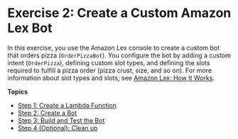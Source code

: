 # Exercise 2: Create a Custom Amazon Lex Bot<a name="getting-started-ex2"></a>

In this exercise, you use the Amazon Lex console to create a custom bot that orders pizza \(`OrderPizzaBot`\)\. You configure the bot by adding a custom intent \(`OrderPizza`\), defining custom slot types, and defining the slots required to fulfill a pizza order \(pizza crust, size, and so on\)\. For more information about slot types and slots, see [Amazon Lex: How It Works](how-it-works.md)\.

**Topics**
+ [Step 1: Create a Lambda Function](ex2-step1.md)
+ [Step 2: Create a Bot](ex2-step2.md)
+ [Step 3: Build and Test the Bot](ex2-step3.md)
+ [Step 4 \(Optional\): Clean up](ex2-step4.md)